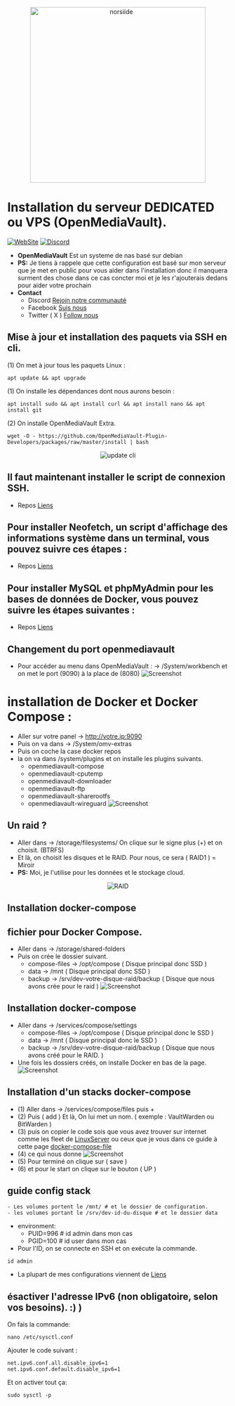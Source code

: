<p align="center"><img src="https://wiki.debian.org/FrontPage?action=AttachFile&do=get&target=11-bullseye-wiki-banner-04.png" width="400" alt="norsiide"></p>

# Installation du serveur DEDICATED ou VPS (OpenMediaVault). 
[![WebSite](https://img.shields.io/website?down_message=Offline&label=WebSite&up_message=Online&url=https%3A%2F%2Fnorsiide.be)](https://norsiide.be) 
[![Discord](https://img.shields.io/discord/1126981605785866341?color=5865f2&label=Discord&logo=discord&logoColor=fff&style=flat-square)](https://discord.gg/EV3fAhFZJT)

* **OpenMediaVault** Est un systeme de nas basé sur debian
* **PS:** Je tiens à rappele que cette configuration est basé sur mon serveur que je met en public pour vous aider dans l'installation donc il manquera surment des chose dans ce cas concter moi et je les r'ajouterais dedans pour aider votre prochain
* **Contact**
    - Discord [Rejoin notre communauté](https://discord.gg/EV3fAhFZJT)
    - Facebook [Suis nous](https://www.facebook.com/norsiide.dev/)
    - Twitter ( X ) [Follow nous](https://twitter.com/norsiide)

## Mise à jour et installation des paquets via SSH en cli.

(1) On met à jour tous les paquets Linux :

```
apt update && apt upgrade
```
(1) On installe les dépendances dont nous aurons besoin :
```
apt install sudo && apt install curl && apt install nano && apt install git
```
(2) On installe OpenMediaVault Extra.
 
```
wget -O - https://github.com/OpenMediaVault-Plugin-Developers/packages/raw/master/install | bash
```
<p align="center"><img src="https://github.com/Norsiide/install-openmediavault/blob/main/img/update-cli.png"  alt="update cli"></p>

## Il faut maintenant installer le script de connexion SSH.

* Repos [Liens](https://github.com/Norsiide/SSH-login-notifications/)

## Pour installer Neofetch, un script d'affichage des informations système dans un terminal, vous pouvez suivre ces étapes :

* Repos [Liens](https://github.com/Norsiide/install-openmediavault/tree/main/neofetch)
  
## Pour installer MySQL et phpMyAdmin pour les bases de données de Docker, vous pouvez suivre les étapes suivantes :

* Repos [Liens](https://github.com/Norsiide/install-openmediavault/blob/main/mysql-phpmyadmin.md)

## Changement du port openmediavault
* Pour accéder au menu dans OpenMediaVault : -> /System/workbench et on met le port (9090) à la place de (8080)
![Screenshot](https://github.com/Norsiide/install-openmediavault/blob/main/img/workbench.png)

# installation de Docker et Docker Compose :
* Aller sur votre panel -> http://votre.ip:9090
* Puis on va dans -> /System/omv-extras
* Puis on coche la case docker repos
* la on va dans /system/plugins et on installe les plugins suivants.
    - openmediavault-compose
    - openmediavault-cputemp
    - openmediavault-downloader
    - openmediavault-ftp
    - openmediavault-sharerootfs
    - openmediavault-wireguard
![Screenshot](https://github.com/Norsiide/install-openmediavault/blob/main/img/plugins.png)


## Un raid ?
* Aller dans -> /storage/filesystems/ On clique sur le signe plus (+) et on choisit. (BTRFS) 
* Et là, on choisit les disques et le RAID. Pour nous, ce sera ( RAID1 ) = Miroir 
* **PS:** Moi, je l'utilise pour les données et le stockage cloud.
<p align="center"><img src="https://github.com/Norsiide/install-openmediavault/blob/main/img/raid.png"  alt="RAID"></p>

## Installation docker-compose

## fichier pour Docker Compose.
* Aller dans -> /storage/shared-folders
* Puis on crée le dossier suivant.
    - compose-files -> /opt/compose ( Disque principal donc SSD )
    - data -> /mnt ( Disque principal donc SSD )
    - backup -> /srv/dev-votre-disque-raid/backup ( Disque que nous avons crée pour le raid )
    ![Screenshot](https://github.com/Norsiide/install-openmediavault/blob/main/img/create-dir-share.png)

## Installation docker-compose
* Aller dans -> /services/compose/settings
    - compose-files -> /opt/compose ( Disque principal donc le SSD )
    - data -> /mnt ( Disque principal donc le SSD )
    - backup -> /srv/dev-votre-disque-raid/backup ( Disque que nous avons créé pour le RAID. )
* Une fois les dossiers créés, on installe Docker en bas de la page.
![Screenshot](https://github.com/Norsiide/install-openmediavault/blob/main/img/docker-settings.png)

## Installation d'un stacks docker-compose
* (1)  Aller dans -> /services/compose/files puis + 
* (2) Puis ( add ) Et là, On lui met un nom. ( exemple : VaultWarden ou BitWarden )
* (3) puis on copier le code sois que vous avez trouver sur internet comme les fleet de [LinuxServer](https://linuxserver.io) ou ceux que je vous dans ce guide à cette page [docker-compose-file](https://github.com/Norsiide/install-openmediavault/tree/main/docker-compose-file)
* (4) ce qui nous donne
![Screenshot](https://github.com/Norsiide/install-openmediavault/blob/main/img/docker-compose-vault.png)
* (5) Pour terminé on clique sur ( save )
* (6) et pour le start on clique sur le bouton ( UP )

## guide config stack
    - Les volumes portent le /mnt/ # et le dossier de configuration.
    - les volumes portant le /srv/dev-id-du-disque # et le dossier data
* environment: 
    - PUID=996 # id admin dans mon cas
    - PGID=100 # id user dans mon cas
* Pour l'ID, on se connecte en SSH et on exécute la commande.
```
id admin
```

- La plupart de mes configurations viennent de [Liens](https://www.linuxserver.io/)


## ésactiver l'adresse IPv6 (non obligatoire, selon vos besoins). :) )

On fais la commande:
 
```
nano /etc/sysctl.conf
```
Ajouter le code suivant :
```
net.ipv6.conf.all.disable_ipv6=1
net.ipv6.conf.default.disable_ipv6=1
```

Et on activer tout ça:
```
sudo sysctl -p
```

